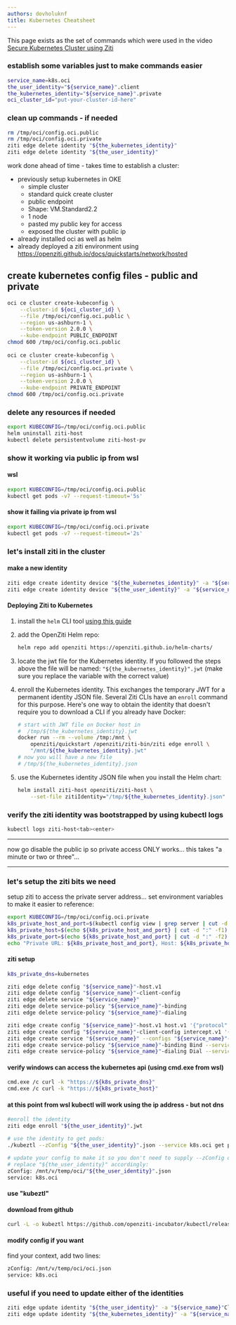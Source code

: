 ```yaml
---
authors: dovholuknf
title: Kubernetes Cheatsheet
---
```


This page exists as the set of commands which were used in the video [Secure Kubernetes Cluster using Ziti][1]

### establish some variables just to make commands easier

```bash
service_name=k8s.oci
the_user_identity="${service_name}".client
the_kubernetes_identity="${service_name}".private
oci_cluster_id="put-your-cluster-id-here"
```

### clean up commands - if needed

```bash
rm /tmp/oci/config.oci.public
rm /tmp/oci/config.oci.private
ziti edge delete identity "${the_kubernetes_identity}"
ziti edge delete identity "${the_user_identity}"
```

work done ahead of time - takes time to establish a cluster:

* previously setup kubernetes in OKE
  * simple cluster
  * standard quick create cluster
  * public endpoint
  * Shape: VM.Standard2.2
  * 1 node
  * pasted my public key for access
  * exposed the cluster with public ip
* already installed oci as well as helm
* already deployed a ziti environment using https://openziti.github.io/docs/quickstarts/network/hosted

## create kubernetes config files - public and private

```bash
oci ce cluster create-kubeconfig \
    --cluster-id ${oci_cluster_id} \
    --file /tmp/oci/config.oci.public \
    --region us-ashburn-1 \
    --token-version 2.0.0 \
    --kube-endpoint PUBLIC_ENDPOINT
chmod 600 /tmp/oci/config.oci.public
    
oci ce cluster create-kubeconfig \
    --cluster-id ${oci_cluster_id} \
    --file /tmp/oci/config.oci.private \
    --region us-ashburn-1 \
    --token-version 2.0.0 \
    --kube-endpoint PRIVATE_ENDPOINT
chmod 600 /tmp/oci/config.oci.private
```

### delete any resources if needed

```bash
export KUBECONFIG=/tmp/oci/config.oci.public
helm uninstall ziti-host
kubectl delete persistentvolume ziti-host-pv
```

### show it working via public ip from wsl

#### wsl

```bash
export KUBECONFIG=/tmp/oci/config.oci.public
kubectl get pods -v7 --request-timeout='5s'
```

#### show it failing via private ip from wsl

```bash
export KUBECONFIG=/tmp/oci/config.oci.private
kubectl get pods -v7 --request-timeout='2s'
```

### let's install ziti in the cluster

#### make a new identity

```bash
ziti edge create identity device "${the_kubernetes_identity}" -a "${service_name}"ServerEndpoints -o "${the_kubernetes_identity}".jwt
ziti edge create identity device "${the_user_identity}" -a "${service_name}"ClientEndpoints -o "${the_user_identity}".jwt
```

#### Deploying Ziti to Kubernetes

1. install the `helm` CLI tool [using this guide](https://helm.sh/docs/intro/install/)
2. add the OpenZiti Helm repo:

    ```bash
    helm repo add openziti https://openziti.github.io/helm-charts/
    ```

3. locate the jwt file for the Kubernetes identity. If you followed the steps above the file will be named: `"${the_kubernetes_identity}".jwt` (make sure you replace the variable with the correct value)
4. enroll the Kubernetes identity. This exchanges the temporary JWT for a permanent identity JSON file. Several Ziti CLIs have an `enroll` command for this purpose. Here's one way to obtain the identity that doesn't require you to download a CLI if you already have Docker:

    ```bash
    # start with JWT file on Docker host in 
    #  /tmp/${the_kubernetes_identity}.jwt
    docker run --rm --volume /tmp:/mnt \
        openziti/quickstart /openziti/ziti-bin/ziti edge enroll \
        "/mnt/${the_kubernetes_identity}.jwt"
    # now you will have a new file 
    # /tmp/${the_kubernetes_identity}.json
    ```

5. use the Kubernetes identity JSON file when you install the Helm chart:

    ```bash
    helm install ziti-host openziti/ziti-host \
        --set-file zitiIdentity="/tmp/${the_kubernetes_identity}.json"
    ```

### verify the ziti identity was bootstrapped by using kubectl logs

```bash
kubectl logs ziti-host<tab><enter>
```

---

now go disable the public ip so private access ONLY works... this takes "a minute or two or three"...

---

### let's setup the ziti bits we need

setup ziti to access the private server address... 
set environment variables to make it easier to reference:

```bash
export KUBECONFIG=/tmp/oci/config.oci.private
k8s_private_host_and_port=$(kubectl config view | grep server | cut -d "/" -f3)
k8s_private_host=$(echo ${k8s_private_host_and_port} | cut -d ":" -f1)
k8s_private_port=$(echo ${k8s_private_host_and_port} | cut -d ":" -f2)
echo "Private URL: ${k8s_private_host_and_port}, Host: ${k8s_private_host}, Port: ${k8s_private_port}"
```

#### ziti setup

```bash
k8s_private_dns=kubernetes

ziti edge delete config "${service_name}"-host.v1
ziti edge delete config "${service_name}"-client-config
ziti edge delete service "${service_name}"
ziti edge delete service-policy "${service_name}"-binding
ziti edge delete service-policy "${service_name}"-dialing

ziti edge create config "${service_name}"-host.v1 host.v1 '{"protocol":"tcp", "address":"'${k8s_private_host}'","port":'${k8s_private_port}' }'
ziti edge create config "${service_name}"-client-config intercept.v1 '{"protocols":["tcp"],"addresses":["'${k8s_private_host}'","'${k8s_private_dns}'"], "portRanges":[{"low":443, "high":443}]}'
ziti edge create service "${service_name}" --configs "${service_name}"-client-config,"${service_name}"-host.v1
ziti edge create service-policy "${service_name}"-binding Bind --service-roles '@'"${service_name}" --identity-roles '#'"${service_name}"'ServerEndpoints'
ziti edge create service-policy "${service_name}"-dialing Dial --service-roles '@'"${service_name}" --identity-roles '#'"${service_name}"'ClientEndpoints'
```

#### verify windows can access the kubernetes api (using cmd.exe from wsl)

```bash
cmd.exe /c curl -k "https://${k8s_private_dns}"
cmd.exe /c curl -k "https://${k8s_private_host}"    
```

#### at this point from wsl kubectl will work using the ip address - but not dns

```bash
#enroll the identity
ziti edge enroll "${the_user_identity}".jwt

# use the identity to get pods:
./kubeztl --zConfig "${the_user_identity}".json --service k8s.oci get pods

# update your config to make it so you don't need to supply --zConfig or --service
# replace "${the_user_identity}" accordingly:
zConfig: /mnt/v/temp/oci/"${the_user_identity}".json
service: k8s.oci
```

#### use "kubeztl"

#### download from github

```bash
curl -L -o kubeztl https://github.com/openziti-incubator/kubectl/releases/download/v0.0.4/kubectl-linux-amd64 ./kubeztl get pods -c ./id.json -S "${service_name}"
```

#### modify config if you want

find your context, add two lines:

```bash
zConfig: /mnt/v/temp/oci/oci.json
service: k8s.oci
```

### useful if you need to update either of the identities

```bash
ziti edge update identity "${the_user_identity}" -a "${service_name}"ClientEndpoints
ziti edge update identity "${the_kubernetes_identity}" -a "${service_name}"ServerEndpoints
```

[1]: https://youtu.be/CRoansolpR0
